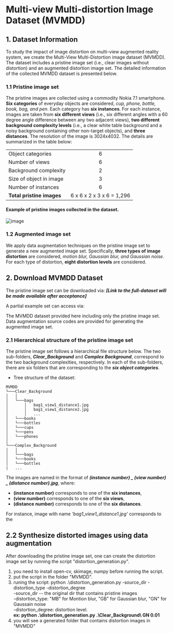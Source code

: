 # Multi-view Multi-distortion Image Dataset (MVMDD)

## 1. Dataset Information
To study the impact of image distortion on multi-view augmented reality system, we create the Multi-View Multi-Distortion image dataset (MVMDD). The dataset includes a pristine image set (i.e., clear images without distortion) and an augmented distortion image set. The detailed information of the collected MVMDD dataset is presented below.

### 1.1 Pristine image set
The pristine images are collected using a commodity Nokia 7.1 smartphone. **Six categories** of everyday objects are considered, *cup, phone, bottle, book, bag, and pen*. Each category has **six instances**. For each instance, images are taken from **six different views** (i.e., six different angles with a 60 degree angle difference between any two adjacent views), **two different background complexity levels** (i.e., a clear white table background and a noisy background containing other non-target objects), and **three distances**. The resolution of the image is 3024x4032. The details are summarized in the table below:

 |  |  | 
 | --- | :---: |
 | Object categories | 6 |
 | Number of views | 6 |
 | Background complexity| 2|
 | Size of object in image| 3|
 | Number of instances|6|
 |**Total pristine images**|6 x 6 x 2 x 3 x 6 = 1,296|

#### Example of pristine images collected in the dataset.
 
  ![image](https://github.com/CollabAR-Source/MVMDD/blob/master/example.PNG) 

### 1.2 Augmented image set
We apply data augmentation techniques on the pristine image set to generate a new augmented image set. Specifically, **three types of image distortion** are considered, *motion blur, Gaussian blur, and Gaussian noise*. For each type of distortion, **eight distortion levels** are considered.

## 2. Download MVMDD Dataset
The pristine image set can be downloaded via: ***[Link to the full-dataset will be made available after acceptance]***

A partial example set can access via: 

The MVMDD dataset provided here including only the pristine image set. Data augmentation source codes are provided for generating the augmented image set.

### 2.1 Hierarchical structure of the pristine image set

The pristine image set follows a hierarchical file structure below. The two sub-folders, ***Clear_Background*** and ***Complex Background***, correspond to the two background complexities, respectively. In each of the sub-folders, there are six folders that are corresponding to the ***six object categories***. 

- Tree structure of the dataset:
```
MVMDD
└───Clear_Background
│   │
│   └───bags
│       │   bag1_view1_distance1.jpg
│       │   bag1_view1_distance2.jpg
│       │   ...
│   └───books
│   └───bottles
│   └───cups
│   └───pens
│   └───phones
│   
└───Complex_Background
│   │
│   └───bags
│   └───books
│   └───bottles
|   ...
```

The images are named in the format of ***(instance number) _ (view number) _ (distance number).jpg***, where:
- **(instance number)** corresponds to one of the **six instances**, 
- **(view number)** corresponds to one of the **six views**,
- **(distance number)** corresponds to one of the **six distances**.

For instance, image with name *'bag1_view1_distance1.jpg'* corresponds to the 

## 2.2 Synthesize distorted images using data augmentation

After downloading the pristine image set, one can create the distortion image set by running the script "distortion_generation.py".

1. you need to install open-cv, skimage, numpy before running the script.
2. put the script in the folder "MVMDD".
3. runing the script: python .\distortion_generation.py -source_dir -distortion_type -distortion_degree<br>
   -source_dir -- the original dir that contains pristine images<br>
   -distortion_type:  "MB" for Montion blur, "GB" for Gaussian blur, "GN" for Gaussain noise<br>
   -distortion_degree: distortion level. <br>
   **ex: python .\distortion_generation.py .\Clear_Background\ GN 0.01**
4. you will see a generated folder that contains distortion images in "MVMDD"
  
 
